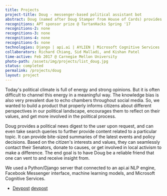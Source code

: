 ```yaml
---
title: Projects
project-title: Doug - messenger-based political assistant bot
abstract: Doug (named after Doug Stamper from House of Cards) provides a political news digest to users upon request across the Facebook Messenger interface. Based on the citizen's interests and values, they can seamlessly contact their senators, donate to causes, or get involved in local activism to make a difference. 
recognitions: APT sponsor prize @ TartanHacks Spring '17
recognitions-2: none
recognitions-3: none
recognitions-4: none
recognitions-5: none
technologies: Django | api.ai | AYLIEN | Microsoft Cognitive Services
collaborators: Richard Chiang, Sid Malladi, and Kishan Patel
time-active: Feb 2017 @ Carnegie Mellon University
photo-path: /assets/img/projects/list_doug.jpg
status: completed
permalink: /projects/doug
layout: project
---
```


Today's political climate is full of energy and strong opinions. But it is often difficult to channel this energy in a meaningful way. The knowledge bias is also very prevalent due to echo chambers throughout social media. So, we wanted to build a product that properly informs citizens about different perspectives in our political landscape, encourages them to reflect on their values, and get more involved in the political process.

Doug provides a political news digest to the user upon request, and can even take search queries to further provide content related to a particular topic. It can provide bite-sized summaries of the latest events and policy decisions. Based on the citizen's interests and values, they can seamlessly contact their Senators, donate to causes, or get involved in local activism to make a difference. The end goal is to have Doug be a reliable friend that one can vent to and receive insight from.

We used a Python/Django server that connected to an api.ai NLP engine, Facebook Messenger interface, machine learning models, and Microsoft Cognitive Services.

* <i class="fa fa-laptop" aria-hidden="true"></i> [Devpost] [devpost]

[devpost]: https://devpost.com/software/doug